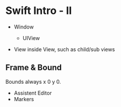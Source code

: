 # Swift Intro - II

- Window
	- UIView

- View inside View, such as child/sub views

## **Frame** & **Bound**

Bounds always x 0 y 0.

- Assistent Editor
- Markers

